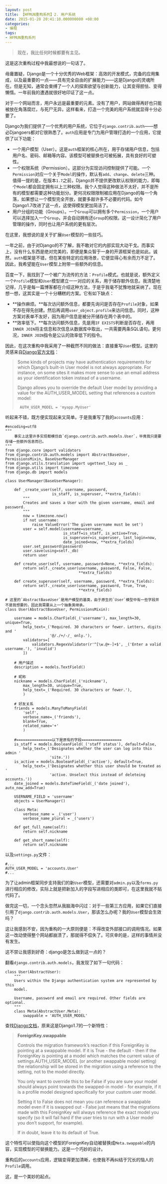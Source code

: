 ```yaml
---
layout: post
title: 【HFMUN重构系列】2. 用户系统
date: 2015-01-28 20:41:10.000000000 +08:00
categories:
- 编程
tags:
- HFMUN重构系列
---
```

> 现在，我比任何时候都要有主见。

这是这次重构过程中我最想说的一句话了。

毋庸置疑，Django是一个十分优秀的Web框架：高效的开发模式，完备的应用集成，以及最重要的一点——具有完全自由的扩展能力——这是Django的灵魂所在。但是无知，通常会束缚了一个人的探索欲望与创新能力，让其变得胆怯、变得懒惰。一年前我的遭遇就很好地印证了这一点。

对于一个网站而言，用户永远是最重要的元素。没有了用户，网站做得再好也只能被放在角落腐烂，与死尸无异。这样看来，打造一个完美的用户系统就显得十分必要了。

Django为我们提供了一个优秀的用户系统，它位于`django.contrib.auth`——想必Djangoers都对它很熟悉了。`auth`应用是专门为用户管理打造的一个应用，它提供了以下功能：

*   一个用户模型（User）。这是`auth`框架的核心所在，用于存储用户信息，包括 用户名、密码、邮箱等内容。该模型可被替换也可被拓展，具有良好的可塑性。
*   一个权限系统（Permission）。这部分为实现访问控制提供了可能。一个`Permission`对应一个关于`Model`的操作，默认有`add`、`change`、`delete`三种。值得一提的是，在版本`1.7`之前，Django并不提供更改默认权限的能力，即每个`Model`都会固定拥有以上三种权限。我个人觉得这种做法不太好，并不是所有的模型都需要这种功能划分。更何况权限限制被应用在Django的每一个角落，如果想让一个模型完全开放，就要多敲许多不必要的代码。如今Django1.7改进了这一点，这使得模型更加简洁了。
*   用户分组的功能（Groups）。一个`Group`可以拥有多个`Permission`，一个用户可以选择加入一个`Group`，并会自动拥有还`Group`的权限。这一设计简化了用户管理的操作，同时也让用户系统的更有层次。

在这里，我想说的是关于扩展`User`模型的一些技巧。

一年之前，由于对Django的不了解，我不敢对它的内部实现大动干戈。而事实上，没有什么东西是绝对完美的，即便是集众智于一身的开源框架也是如此。诚然，`auth`框架是不错，但在某些特定的应用场景，它便显得心有余而力不足了。因此，我希望能在`User`模型上附带一些额外的信息。

百度一下，我找到了一个被广为流传的方法：`Profile`模式。也就是说，额外定义一个`Profile`模型和`User`模型建立一一对应的关系，用于储存额外信息。我清楚地记得，几乎是每一篇博客都在介绍这种方法，于是乎我毫不犹豫地就采纳了。现在想一想，这其实是一个十分糟糕的方案。它有如下缺点：

*   **操作麻烦。**每次访问额外信息，都要先询问是否存在`Profile`对象，如果不存在得先创建。然后再调用`user_object.profile`来访问信息。同时，这种方案对表单不友好，因为用户信息是被分开储存在两个表中的。
*   **效率低下。**每次访问额外信息，先是用`IF EXISTS`判断是否存在，再用`INNER JOIN`将主信息和次信息从数据库中取出，一共需要两条SQL语句。更何况，`INNER JOIN`指令是公认的效率低下的指令。

因此，在这次重构中我采用了一种截然不同的做法：直接重写`User`模型。这里的灵感来自[Django官方文档](https://docs.djangoproject.com/en/1.7/topics/auth/customizing/#auth-custom-user)：

> Some kinds of projects may have authentication requirements for which Django’s built-in User model is not always appropriate. For instance, on some sites it makes more sense to use an email address as your identification token instead of a username.
> 
> Django allows you to override the default User model by providing a value for the AUTH_USER_MODEL setting that references a custom model:
> 
>      AUTH_USER_MODEL = 'myapp.MyUser'

听起来不错，既方便实现起来又简单。于是我重写了我的`accounts`应用：

    #encoding=utf8
    """
        事实上这里许多实现都模仿自`django.contrib.auth.models.User`，毕竟我只是要存储一些额外信息而已。
    """
    from django.core import validators
    from django.contrib.auth.models import AbstractBaseUser, PermissionsMixin, BaseUserManager
    from django.utils.translation import ugettext_lazy as _
    from django.utils import timezone
    from django.db import models

    class UserManager(BaseUserManager):

        def _create_user(self, username, password,
                         is_staff, is_superuser, **extra_fields):
            """
            Creates and saves a User with the given username, email and password.
            """
            now = timezone.now()
            if not username:
                raise ValueError('The given username must be set')
            user = self.model(username=username,
                              is_staff=is_staff, is_active=True,
                              is_superuser=is_superuser, last_login=now,
                              date_joined=now, **extra_fields)
            user.set_password(password)
            user.save(using=self._db)
            return user

        def create_user(self, username, password=None, **extra_fields):
            return self._create_user(username, password, False, False,
                                     **extra_fields)

        def create_superuser(self, username, password, **extra_fields):
            return self._create_user(username, password, True, True,
                                     **extra_fields)

    # 这里的`AbstractBaseUser`是用户模型的基类，由于原生的`User`模型中有一些字段并不是我想要的，因此我需要从上一个抽象类继承。
    class User(AbstractBaseUser, PermissionsMixin):

        username = models.CharField(_('username'), max_length=30, unique=True,
            help_text=_('Required. 30 characters or fewer. Letters, digits and '
                        '@/./+/-/_ only.'),
            validators=[
                validators.RegexValidator(r'^[\w.@+-]+$', _('Enter a valid username.'), 'invalid')
            ])

        # 用户描述
        description = models.TextField()

        # 昵称
        nickname = models.CharField(_('nickname'),
            max_length=30, unique=True,
            help_text=_('Required. 30 characters or fewer.'),
            )

        # 好友关系
        friends = models.ManyToManyField(
            'self',
            verbose_name=_('friends'),
            blank=True,
            related_name='+'
            )

        #================以下是原有的字段==================
        is_staff = models.BooleanField(_('staff status'), default=False,
            help_text=_('Designates whether the user can log into this admin '
                        'site.'))
        is_active = models.BooleanField(_('active'), default=True,
            help_text=_('Designates whether this user should be treated as '
                        'active. Unselect this instead of deleteing accounts.'))
        date_joined = models.DateTimeField(_('date joined'), auto_now_add=True)

        USERNAME_FIELD = 'username'
        objects = UserManager()

        class Meta:
            verbose_name = _('user')
            verbose_name_plural = _('users')

        def get_full_name(self):
            return self.nickname

        def get_short_name(self):
            return self.nickname

以及`settings.py`文件：

    #...
    AUTH_USER_MODEL = 'accounts.User'
    #...

为了让admin框架同步支持我们的新`User`模型，还需要对`admin.py`以及`forms.py`进行相应的修改，实际上就是把新加入的字段写进相应的类即可，在这里我就不贴代码了。

做完这一切，一个念头忽然从我脑海中闪过：对于一些第三方应用，如果它们直接引用了`django.contrib.auth.models.User`，那该怎么办呢？我的`User`模型会生效吗？

这让我感到不安，因为重构的一大原则便是：不得改变外部接口的调用情况。如果这一改动使得整个网站都崩溃了，那就得不偿失了。可庆幸的是，这样的事情并没有发生。

这不禁让我感到好奇：django是怎么做到这一点的？

翻看`django.contrib.auth.models`，我发现了如下一句代码：

    class User(AbstractUser):
        """
        Users within the Django authentication system are represented by this
        model.

        Username, password and email are required. Other fields are optional.
        """
        class Meta(AbstractUser.Meta):
            swappable = 'AUTH_USER_MODEL'

查找[Django文档](https://docs.djangoproject.com/en/1.8/ref/models/fields/#django.db.models.ForeignKey.swappable)，原来这是Django1.7的一个新特性：

> **ForeignKey.swappable**
> 
> Controls the migration framework’s reaction if this ForeignKey is pointing at a swappable model. If it is True - the default - then if the ForeignKey is pointing at a model which matches the current value of settings.AUTH_USER_MODEL (or another swappable model setting) the relationship will be stored in the migration using a reference to the setting, not to the model directly.
> 
> You only want to override this to be False if you are sure your model should always point towards the swapped-in model - for example, if it is a profile model designed specifically for your custom user model.
> 
> Setting it to False does not mean you can reference a swappable model even if it is swapped out - False just means that the migrations made with this ForeignKey will always reference the exact model you specify (so it will fail hard if the user tries to run with a User model you don’t support, for example).
> 
> If in doubt, leave it to its default of True.

这个特性可以使指向这个模型的ForeignKey自动被替换成`Meta.swappable`的内容，实现模型的可替换能力。这是一个巧妙的设计。

重构后的`accounts`应用，逻辑变得更加清晰，也使我不再纠结于冗长的恼人的`Profile`调用。

这，是一个美妙的起点。